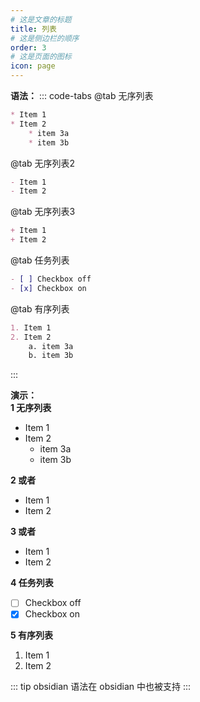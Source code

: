 ```yaml
---
# 这是文章的标题
title: 列表
# 这是侧边栏的顺序
order: 3
# 这是页面的图标
icon: page
---
```

**语法：**
::: code-tabs
@tab 无序列表
```markdown
* Item 1
* Item 2
    * item 3a
    * item 3b
```
@tab 无序列表2
```markdown
- Item 1
- Item 2
```
@tab 无序列表3
```markdown
+ Item 1
+ Item 2
```
@tab 任务列表
```markdown
- [ ] Checkbox off
- [x] Checkbox on
```
@tab 有序列表
```markdown
1. Item 1
2. Item 2
    a. item 3a
    b. item 3b
```
:::

**演示：**  
**1 无序列表**
* Item 1
* Item 2
    * item 3a
    * item 3b

**2 或者**
- Item 1
- Item 2

**3 或者**
+ Item 1
+ Item 2

**4 任务列表**
- [ ] Checkbox off
- [x] Checkbox on

**5 有序列表**
1. Item 1
2. Item 2

::: tip obsidian
语法在 obsidian 中也被支持
:::